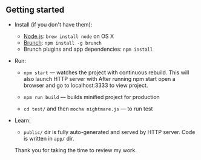 ## Getting started

* Install (if you don't have them):
    * [Node.js](http://nodejs.org): `brew install node` on OS X
    * [Brunch](http://brunch.io): `npm install -g brunch`
    * Brunch plugins and app dependencies: `npm install`
* Run:
    * `npm start` — watches the project with continuous rebuild. This will also launch HTTP server with
      After running npm start open a browser and go to localhost:3333 to view project.

    * `npm run build` — builds minified project for production
    * `cd test/` and then `mocha nightmare.js` — to run test

* Learn:
    * `public/` dir is fully auto-generated and served by HTTP server. Code is written in `app/` dir.

    Thank you for taking the time to review my work.
